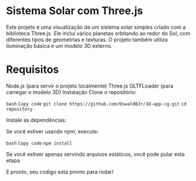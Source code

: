 # Sistema Solar com Three.js
Este projeto é uma visualização de um sistema solar simples criado com a biblioteca Three.js. Ele inclui vários planetas orbitando ao redor do Sol, com diferentes tipos de geometrias e texturas. O projeto também utiliza iluminação básica e um modelo 3D externo.

# Requisitos
Node.js (para servir o projeto localmente)
Three.js
GLTFLoader (para carregar o modelo 3D)
Instalação
Clone o repositório:

``bash``
``Copy code``
``git clone https://github.com/Oswald0Jr/3d-app-cg.git``
``cd repository``

Instale as dependências:

Se você estiver usando npm, execute:

``bash``
``Copy code``
``npm install``

Se você estiver apenas servindo arquivos estáticos, você pode pular esta etapa

E pronto, seu codigo esta pronto para rodar!




